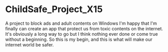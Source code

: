 # ChildSafe_Project_X15
A project to block ads and adult contents on Windows
I'm happy that I'm finally can create an app that protect us from toxic contents on the internet. It's obviously a long way to go but I think nothing ever done or come true without a beginning. So this is my begin, and this is what will make our internet world be safer.
